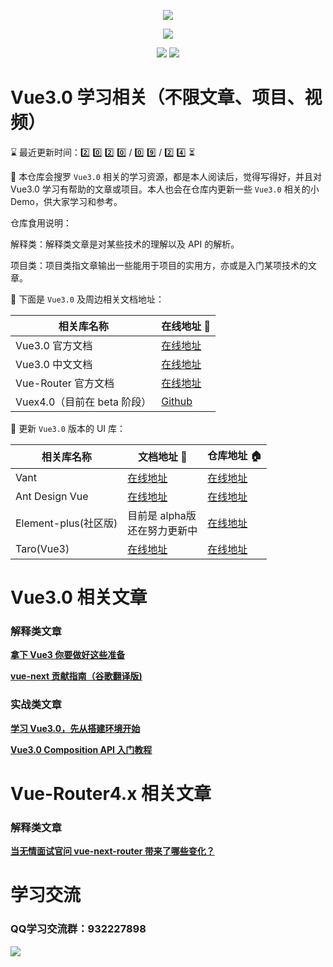 <p align="center">
  <img src="https://s.yezgea02.com/1600765241808/onpeice.png" />
</p>
<p align="center">
  <img src="https://img.shields.io/badge/%E5%95%A5%E9%83%BD%E5%88%AB%E8%AF%B4-%E6%89%B6%E6%88%91%E8%B5%B7%E6%9D%A5-%2341b883?style=for-the-badge&logo=appveyor">
</p>
<p align="center">
  <img src="https://img.shields.io/badge/Vue-3.x-green">
  <img src="https://img.shields.io/badge/license-MIT-%23ccc">
</p>

# Vue3.0 学习相关（不限文章、项目、视频）
<!--   0️⃣1️⃣2️⃣3️⃣4️⃣5️⃣6️⃣7️⃣8️⃣9️⃣🔟 -->
⌛ 最近更新时间：2️⃣ 0️⃣ 2️⃣ 0️⃣ / 0️⃣ 9️⃣ / 2️⃣ 4️⃣ ⏳

👀 本仓库会搜罗 `Vue3.0` 相关的学习资源，都是本人阅读后，觉得写得好，并且对 Vue3.0 学习有帮助的文章或项目。本人也会在仓库内更新一些 `Vue3.0` 相关的小 Demo，供大家学习和参考。

仓库食用说明：

解释类：解释类文章是对某些技术的理解以及 API 的解析。

项目类：项目类指文章输出一些能用于项目的实用方，亦或是入门某项技术的文章。

📖 下面是 `Vue3.0` 及周边相关文档地址：

| 相关库名称 | 在线地址 🔗 |
| --------- | ----- |
| Vue3.0 官方文档 | [在线地址](https://v3.vuejs.org/) |
| Vue3.0 中文文档 | [在线地址](https://v3.cn.vuejs.org/) |
| Vue-Router 官方文档 | [在线地址](https://next.router.vuejs.org/) |
| Vuex4.0（目前在 beta 阶段） | [Github](https://github.com/vuejs/vuex/tree/4.0) |

🎨 更新 `Vue3.0` 版本的 UI 库：

| 相关库名称 | 文档地址 🔗 | 仓库地址 🏠 |
| --------- | ----- | ----- |
| Vant | [在线地址](https://vant-contrib.gitee.io/vant/next/#/) | [在线地址](https://github.com/youzan/vant/tree/next) |
| Ant Design Vue | [在线地址](https://2x.antdv.com/docs/vue/introduce-cn/) | [在线地址](https://github.com/vueComponent/ant-design-vue/) |
| Element-plus(社区版) | 目前是 alpha版</br>还在努力更新中 | [在线地址](https://github.com/element-plus/element-plus/issues/171) |
| Taro(Vue3) | [在线地址](http://taro-docs.jd.com/taro/docs/vue3) | [在线地址](https://github.com/nervjs/taro) |


# Vue3.0 相关文章
### 解释类文章
[**拿下 Vue3 你要做好这些准备**](https://www.juejin.im/post/6866373381424414734)

[**vue-next 贡献指南（谷歌翻译版)**](https://gitee.com/kennana/vue_next_learning)
### 实战类文章
[**学习 Vue3.0，先从搭建环境开始**](https://mp.weixin.qq.com/s/Bmul8_LUzKBCDKsaP3i_Cg)

[**Vue3.0 Composition API 入门教程**](https://blog.csdn.net/fungleo/category_10020552.html)

# Vue-Router4.x 相关文章
### 解释类文章
[**当无情面试官问 vue-next-router 带来了哪些变化？**](https://segmentfault.com/a/1190000022582928)
# 学习交流
### QQ学习交流群：932227898
![](https://s.yezgea02.com/1600932714747/3001600932707_.pic_hd.jpg)
